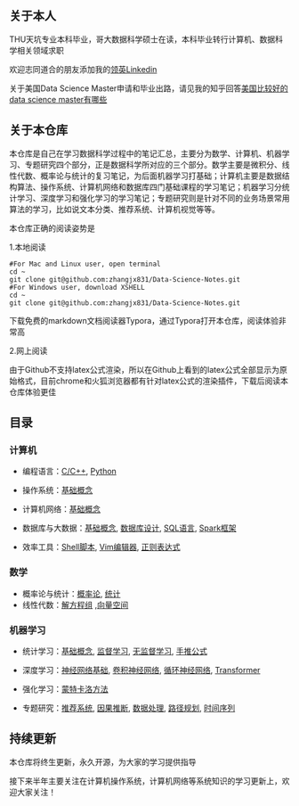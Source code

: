 ## 关于本人

THU天坑专业本科毕业，哥大数据科学硕士在读，本科毕业转行计算机、数据科学相关领域求职

欢迎志同道合的朋友添加我的[领英Linkedin](https://www.linkedin.com/in/jingxiangzhang/)

关于美国Data Science Master申请和毕业出路，请见我的知乎回答[美国比较好的data science master有哪些](https://www.zhihu.com/question/25003129/answer/2281309539)

## 关于本仓库

本仓库是自己在学习数据科学过程中的笔记汇总，主要分为数学、计算机、机器学习、专题研究四个部分，正是数据科学所对应的三个部分。数学主要是微积分、线性代数、概率论与统计的复习笔记，为后面机器学习打基础；计算机主要是数据结构算法、操作系统、计算机网络和数据库四门基础课程的学习笔记；机器学习分统计学习、深度学习和强化学习的学习笔记；专题研究则是针对不同的业务场景常用算法的学习，比如说文本分类、推荐系统、计算机视觉等等。

本仓库正确的阅读姿势是

1.本地阅读

```shell
#For Mac and Linux user, open terminal
cd ~
git clone git@github.com:zhangjx831/Data-Science-Notes.git
#For Windows user, download XSHELL
cd ~
git clone git@github.com:zhangjx831/Data-Science-Notes.git
```

下载免费的markdown文档阅读器Typora，通过Typora打开本仓库，阅读体验非常高

2.网上阅读

由于Github不支持latex公式渲染，所以在Github上看到的latex公式全部显示为原始格式，目前chrome和火狐浏览器都有针对latex公式的渲染插件，下载后阅读本仓库体验更佳

## 目录

### 计算机

- 编程语言：[C/C++](https://github.com/zhangjx831/Data-Science-Notes/blob/master/%E8%AE%A1%E7%AE%97%E6%9C%BA/%E7%BC%96%E7%A8%8B%E8%AF%AD%E8%A8%80/C%E4%B8%8EC%2B%2B.md), [Python](https://github.com/zhangjx831/Data-Science-Notes/blob/master/%E8%AE%A1%E7%AE%97%E6%9C%BA/%E7%BC%96%E7%A8%8B%E8%AF%AD%E8%A8%80/Python.md)

- 操作系统：[基础概念](https://github.com/zhangjx831/Data-Science-Notes/blob/master/%E8%AE%A1%E7%AE%97%E6%9C%BA/%E6%93%8D%E4%BD%9C%E7%B3%BB%E7%BB%9F/intro.md)
- 计算机网络：[基础概念](https://github.com/zhangjx831/Data-Science-Notes/blob/master/%E8%AE%A1%E7%AE%97%E6%9C%BA/%E8%AE%A1%E7%AE%97%E6%9C%BA%E7%BD%91%E7%BB%9C/%E5%9F%BA%E7%A1%80.md)

- 数据库与大数据：[基础概念](https://github.com/zhangjx831/Notes/blob/master/%E8%AE%A1%E7%AE%97%E6%9C%BA/%E6%95%B0%E6%8D%AE%E5%BA%93/%E5%9F%BA%E7%A1%80%E6%A6%82%E5%BF%B5.md), [数据库设计](https://github.com/zhangjx831/Notes/blob/master/%E8%AE%A1%E7%AE%97%E6%9C%BA/%E6%95%B0%E6%8D%AE%E5%BA%93/%E6%95%B0%E6%8D%AE%E5%BA%93%E8%AE%BE%E8%AE%A1.md), [SQL语言](https://github.com/zhangjx831/Notes/blob/master/%E8%AE%A1%E7%AE%97%E6%9C%BA/%E6%95%B0%E6%8D%AE%E5%BA%93/SQL%E8%AF%AD%E8%A8%80.md), [Spark框架](https://github.com/zhangjx831/Data-Science-Notes/blob/master/%E8%AE%A1%E7%AE%97%E6%9C%BA/%E6%95%B0%E6%8D%AE%E5%BA%93%E4%B8%8E%E5%A4%A7%E6%95%B0%E6%8D%AE/Spark.md)

- 效率工具：[Shell脚本](https://github.com/zhangjx831/Notes/blob/master/%E8%AE%A1%E7%AE%97%E6%9C%BA/%E6%95%88%E7%8E%87%E5%B7%A5%E5%85%B7/Shell%E8%84%9A%E6%9C%AC.md), [Vim编辑器](https://github.com/zhangjx831/Notes/blob/master/%E8%AE%A1%E7%AE%97%E6%9C%BA/%E6%95%88%E7%8E%87%E5%B7%A5%E5%85%B7/Vim%E7%BC%96%E8%BE%91%E5%99%A8.md), [正则表达式](https://github.com/zhangjx831/Data-Science-Notes/blob/master/%E8%AE%A1%E7%AE%97%E6%9C%BA/%E6%95%88%E7%8E%87%E5%B7%A5%E5%85%B7/%E6%AD%A3%E5%88%99%E8%A1%A8%E8%BE%BE%E5%BC%8F.md)

### 数学

- 概率论与统计：[概率论](https://github.com/zhangjx831/Data-Science-Notes/blob/master/%E6%95%B0%E5%AD%A6/%E6%A6%82%E7%8E%87%E8%AE%BA%E4%B8%8E%E7%BB%9F%E8%AE%A1/Probs.md), [统计](https://github.com/zhangjx831/Data-Science-Notes/blob/master/%E6%95%B0%E5%AD%A6/%E6%A6%82%E7%8E%87%E8%AE%BA%E4%B8%8E%E7%BB%9F%E8%AE%A1/Stats.md)
- 线性代数：[解方程组](https://github.com/zhangjx831/Data-Science-Notes/blob/master/%E6%95%B0%E5%AD%A6/%E7%BA%BF%E6%80%A7%E4%BB%A3%E6%95%B0/%E8%A7%A3%E6%96%B9%E7%A8%8B%E7%BB%84.md) ,[向量空间](https://github.com/zhangjx831/Data-Science-Notes/blob/master/%E6%95%B0%E5%AD%A6/%E7%BA%BF%E6%80%A7%E4%BB%A3%E6%95%B0/%E5%90%91%E9%87%8F%E7%A9%BA%E9%97%B4.md)

### 机器学习

- 统计学习：[基础概念](https://github.com/zhangjx831/Notes/blob/master/%E6%9C%BA%E5%99%A8%E5%AD%A6%E4%B9%A0/%E7%BB%9F%E8%AE%A1%E5%AD%A6%E4%B9%A0/%E5%9F%BA%E7%A1%80%E6%A6%82%E5%BF%B5.md), [监督学习](https://github.com/zhangjx831/Data-Science-Notes/blob/master/%E6%9C%BA%E5%99%A8%E5%AD%A6%E4%B9%A0/%E7%BB%9F%E8%AE%A1%E5%AD%A6%E4%B9%A0/%E7%9B%91%E7%9D%A3%E5%AD%A6%E4%B9%A0.md), [无监督学习](https://github.com/zhangjx831/Data-Science-Notes/blob/master/%E6%9C%BA%E5%99%A8%E5%AD%A6%E4%B9%A0/%E7%BB%9F%E8%AE%A1%E5%AD%A6%E4%B9%A0/%E6%97%A0%E7%9B%91%E7%9D%A3%E5%AD%A6%E4%B9%A0.md), [手推公式](https://github.com/zhangjx831/Data-Science-Notes/blob/master/%E6%9C%BA%E5%99%A8%E5%AD%A6%E4%B9%A0/%E7%BB%9F%E8%AE%A1%E5%AD%A6%E4%B9%A0/%E6%89%8B%E6%8E%A8%E5%85%AC%E5%BC%8F.md)

- 深度学习：[神经网络基础](https://github.com/zhangjx831/Data-Science-Notes/blob/master/%E6%9C%BA%E5%99%A8%E5%AD%A6%E4%B9%A0/%E6%B7%B1%E5%BA%A6%E5%AD%A6%E4%B9%A0/DNN.md), [卷积神经网络](https://github.com/zhangjx831/Data-Science-Notes/blob/master/%E6%9C%BA%E5%99%A8%E5%AD%A6%E4%B9%A0/%E6%B7%B1%E5%BA%A6%E5%AD%A6%E4%B9%A0/CNN.md), [循环神经网络](https://github.com/zhangjx831/Data-Science-Notes/blob/master/%E6%9C%BA%E5%99%A8%E5%AD%A6%E4%B9%A0/%E6%B7%B1%E5%BA%A6%E5%AD%A6%E4%B9%A0/RNN.md), [Transformer](https://github.com/zhangjx831/Data-Science-Notes/blob/master/%E6%9C%BA%E5%99%A8%E5%AD%A6%E4%B9%A0/%E6%B7%B1%E5%BA%A6%E5%AD%A6%E4%B9%A0/Transformer.md)

- 强化学习：[蒙特卡洛方法](https://github.com/zhangjx831/Notes/blob/master/%E6%9C%BA%E5%99%A8%E5%AD%A6%E4%B9%A0/%E5%BC%BA%E5%8C%96%E5%AD%A6%E4%B9%A0/%E8%92%99%E7%89%B9%E5%8D%A1%E6%B4%9B%E6%96%B9%E6%B3%95.md)

- 专题研究：[推荐系统](https://github.com/zhangjx831/Data-Science-Notes/blob/master/%E4%B8%93%E9%A2%98%E5%AD%A6%E4%B9%A0/%E6%8E%A8%E8%8D%90%E7%B3%BB%E7%BB%9F.md), [因果推断](https://github.com/zhangjx831/Data-Science-Notes/blob/master/%E4%B8%93%E9%A2%98%E5%AD%A6%E4%B9%A0/%E5%9B%A0%E6%9E%9C%E6%A3%80%E9%AA%8C.md), [数据处理](https://github.com/zhangjx831/Data-Science-Notes/blob/master/%E4%B8%93%E9%A2%98%E5%AD%A6%E4%B9%A0/%E6%95%B0%E6%8D%AE%E5%A4%84%E7%90%86.md), [路径规划](https://github.com/zhangjx831/Data-Science-Notes/blob/master/%E4%B8%93%E9%A2%98%E5%AD%A6%E4%B9%A0/%E8%B7%AF%E5%BE%84%E8%A7%84%E5%88%92.md), [时间序列](https://github.com/zhangjx831/Data-Science-Notes/blob/master/%E4%B8%93%E9%A2%98%E5%AD%A6%E4%B9%A0/%E6%97%B6%E9%97%B4%E5%BA%8F%E5%88%97.md)

## 持续更新

本仓库将终生更新，永久开源，为大家的学习提供指导

接下来半年主要关注在计算机操作系统，计算机网络等系统知识的学习更新上，欢迎大家关注！
